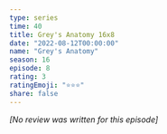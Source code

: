 ```yaml
---
type: series
time: 40
title: Grey's Anatomy 16x8
date: "2022-08-12T00:00:00"
name: "Grey's Anatomy"
season: 16
episode: 8
rating: 3
ratingEmoji: "⭐️⭐️⭐️"
share: false
---
```


_[No review was written for this episode]_
